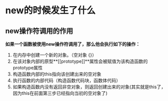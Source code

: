 # new的时候发生了什么



## new操作符调用的作用

**如果一个函数被使用new操作符调用了，那么他会执行如下的操作：**

1. 在内存中创建一个新的对象。（空对象 {}）
2. 在该对象内部的原型**[[prototype]]**属性会被赋值为该构造函数的prototype属性
3. 构造函数内部的this指向该创建出来的空对象
4. 执行函数的内部代码（构造函数代码块，函数体代码）
5. 如果构造函数内没有返回非空对象，则返回创建出来的对象(其实就是this了，因为this在前面第三步已经指向当初的空对象了)

